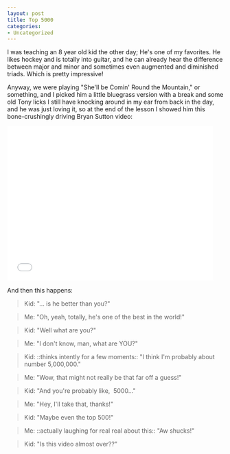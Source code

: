 ```yaml
---
layout: post
title: Top 5000
categories:
- Uncategorized
---
```

I was teaching an 8 year old kid the other day; He's one of my favorites. He likes hockey and is totally into guitar, and he can already hear the difference between major and minor and sometimes even augmented and diminished triads. Which is pretty impressive!

Anyway, we were playing "She'll be Comin' Round the Mountain," or something, and I picked him a little bluegrass version with a break and some old Tony licks I still have knocking around in my ear from back in the day, and he was just loving it, so at the end of the lesson I showed him this bone-crushingly driving Bryan Sutton video:

<iframe src="//www.youtube.com/embed/UG9Az8fOkeg" height="360" width="480" allowfullscreen="" frameborder="0"></iframe>

And then this happens:

>Kid: "... is he better than you?"

>Me: "Oh, yeah, totally, he's one of the best in the world!"

>Kid: "Well what are you?"

>Me: "I don't know, man, what are YOU?"

>Kid: ::thinks intently for a few moments:: "I think I'm probably about number 5,000,000."

>Me: "Wow, that might not really be that far off a guess!"

>Kid: "And you're probably like,  5000..."

>Me: "Hey, I'll take that, thanks!"

>Kid: "Maybe even the top 500!"

>Me: ::actually laughing for real real about this:: "Aw shucks!"

>Kid: "Is this video almost over??"</blockquote>

